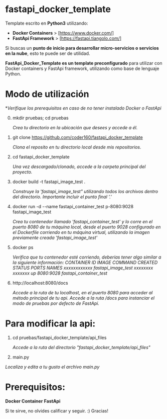 # fastapi_docker_template


Template escrito en **Python3** utilizando:

-   **Docker Containers**       >       [https://www.docker.com/]
-   **FastApi Framework**       >       [https://fastapi.tiangolo.com/]




Si buscas un **punto de inicio para desarrollar micro-servicios o servicios en la nube**, esto te puede ser de utilidad.

**FastApi_Docker_Template es un template preconfigurado** para utilizar con Docker containers y FastApi framework, utilizando como base de lenguaje Python.






# Modo de utilización 

**Verifique los prerequisitos en caso de no tener instalado Docker o FastApi*


0)  mkdir pruebas; cd pruebas

    *Crea tu directorio en la ubicación que desees y accede a él.*

1)  git clone https://github.com/coder160/fastapi_docker_template 
   
    *Clona el reposito en tu directorio local desde mis repositorios.*

2)  cd fastapi_docker_template
    
    *Una vez descargado/clonado, accede a la carpeta principal del proyecto.*

3)  docker build -t fastapi_image_test .
    
    *Construye la 'fastapi_image_test" utilizando todos los archivos dentro del directorio.*
    *Importante incluir el punto final '.'*

4)  docker run -d --name fastapi_container_test p-8080:9028 fastapi_image_test
    
    *Crea tu contenedor llamado 'fastapi_container_test' y lo corre en el puerto 8080 de tu máquina local,
    desde el puerto 9028 configurado en el Dockerfile corriendo en tu máquina virtual, utilizando la imagen
    previamente creada 'fastapi_image_test'*
    
5)  docker ps
    
    *Verifica que tu contenedor esté corriendo, deberías tener algo similar a la siguiente información:*
    *CONTAINER ID    IMAGE              COMMAND  CREATED  STATUS       PORTS            NAMES*
    *xxxxxxxxxxxx  fastapi_image_test  xxxxxxxx  xxxxxxx    up        8080:9028   fastapi_container_test*
    
6)  http://localhost:8080/docs
    
    *Accede a la ruta de tu localhost, en el puerto 8080 para acceder al método principal de tu api.*
    *Accede a la ruta /docs para instanciar el modo de pruebas por defecto de FastApi.*
    
    
    
    



    
    
# Para modificar la api:

1)  cd pruebas/fastapi_docker_template/api_files

    *Accede a la ruta del directorio "fastapi_docker_template/api_files"*

2)  main.py

   *Localiza y edita a tu gusto el archivo main.py*
   
   
# Prerequisitos:

**Docker Container**
**FastApi**    
    

    
    
Si te sirve, no olvides calificar y seguir. :) 
Gracias!
